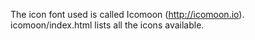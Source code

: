 The icon font used is called Icomoon (http://icomoon.io). icomoon/index.html lists all the icons available.
